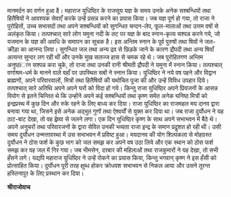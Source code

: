 मानमर्दन का वर्णन हुआ है। महाराज युधिष्ठिर के राजसूय यज्ञ के समय उनके अनेक सश्बन्धियों तथा हितैषियों ने आवश्यक सेवाएँ करके उन्हें प्रसन्न करने का प्रयास किया। जब यज्ञ पूर्ण हो गया, तो राजा ने पुरोहितों, उच्च सभासदों तथा अपने सश्बन्धियों को सुगन्धित चन्दन-लेप, फूल-मालाओं तथा उत्तम वषों से अलंकृत किया। तत्पश्चात् सारे लोग यमुना नदी के तट पर यज्ञ के बाद स्नान-कृत्य सश्पन्न करने गये, जो यजमान के यज्ञ की अवधि के समापन का सूचक है। इस अन्तिम स्नान के पूर्व पुरुषों तथा षियों ने जल-क्रीड़ा का आनन्द लिया। सुगन्धित जल तथा अन्य द्रव से छिड़के जाने के कारण द्रौपदी तथा अन्य षियाँ अत्यन्त सुन्दर लग रही थीं और उनके मुख सलज्ज हास से चमक रहे थे। जब पुरोहितगण अन्तिम अनुष्ठïान सश्पन्न करा चुके, तो राजा तथा उनकी रानी श्रीमती द्रौपदी ने यमुना में स्नान किया। तत्पश्चात् वर्णाश्रम-धर्म के मानने वाले वहाँ पर उपस्थित सबों ने स्नान किया। युधिष्ठिर ने नये वष पहने और विद्वान ब्राह्मणों, अपने परिवारवालों, मित्रों तथा हितैषियों की यथोचित पूजा की और उन्हें विविध उपहार दिये। तत्पश्चात् सारे अतिथि अपने अपने घरों को विदा हो गये। किन्तु राजा युधिष्ठिर अपने प्रियजनों के आसन्न वियोग से इतने चिन्तित थे कि उन्होंने अपने कई सश्बन्धियों तथा कृष्ण समेत अनेक घनिष्ठ मित्रों को इन्द्रप्रस्थ में कुछ दिन और रुके रहने के लिए बाध्य कर दिया। राजा युधिष्ठिर का राजमहल मय दानव द्वारा बनाया गया था, जिसने इसे अनेक अद्भुत गुणों तथा ऐश्वर्यों से युक्त कर दिया था। जब राजा दुर्योधन ने यह ठाट-बाट देखा, तो वह ईष्र्या से जलने लगा। एक दिन युधिष्ठिर कृष्ण के साथ अपने सभाभवन में बैठे थे। अपने अनुचरों तथा परिवारजनों के द्वारा सेवित उनकी भव्यता राजा इन्द्र के समान प्रदॢशत हो रही थी। उसी समय दुर्योधन उन्मत्तावस्था में उस सभाभवन में प्रविष्ट हुआ। मयदानव की योग शिल्पकला से मोहग्रस्त दुर्योधन ने ठोस फर्श के कुछ भाग को जल समझ कर अपने वष उठा लिये और एक स्थान को ठोस फर्श समझ कर वह जल में गिर गया। जब भीमसेन, दरबार की महिलाओं तथा राजकुमारों ने यह देखा, तो सभी हँसने लगे। यद्यपि महाराज युधिष्ठिर ने उन्हें रोकने का प्रयास किया, किन्तु भगवान् कृष्ण ने इस हँसी को प्रोत्साहित किया। दुर्योधन पूरी तरह क्षुब्ध होकर क्रोधवश सभाभवन से निकल आया और उसने तुरन्त हस्तिनापुर के लिए प्रस्थान कर दिया।  

**श्रीराजोवाच** 